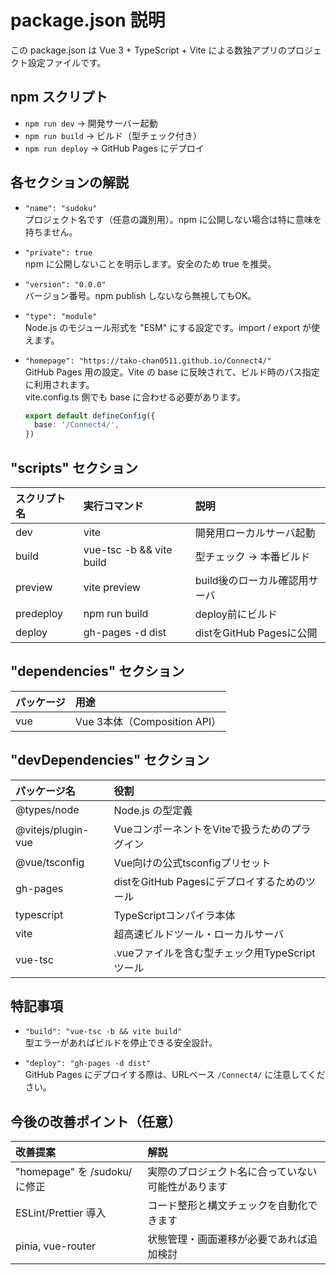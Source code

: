 # package.json 説明

この package.json は Vue 3 + TypeScript + Vite による数独アプリのプロジェクト設定ファイルです。

## npm スクリプト

- `npm run dev` → 開発サーバー起動
- `npm run build` → ビルド（型チェック付き）
- `npm run deploy` → GitHub Pages にデプロイ

## 各セクションの解説

- `"name": "sudoku"`  
  プロジェクト名です（任意の識別用）。npm に公開しない場合は特に意味を持ちません。

- `"private": true`  
  npm に公開しないことを明示します。安全のため true を推奨。

- `"version": "0.0.0"`  
  バージョン番号。npm publish しないなら無視してもOK。

- `"type": "module"`  
  Node.js のモジュール形式を "ESM" にする設定です。import / export が使えます。

- `"homepage": "https://tako-chan0511.github.io/Connect4/"`  
  GitHub Pages 用の設定。Vite の base に反映されて、ビルド時のパス指定に利用されます。  
  vite.config.ts 側でも base に合わせる必要があります。

  ```ts
  export default defineConfig({
    base: '/Connect4/',
  })
  ```

## "scripts" セクション

| スクリプト名  | 実行コマンド                        | 説明                        |
|:-------------|:------------------------------------|:----------------------------|
| dev          | vite                               | 開発用ローカルサーバ起動     |
| build        | vue-tsc -b && vite build           | 型チェック → 本番ビルド     |
| preview      | vite preview                       | build後のローカル確認用サーバ|
| predeploy    | npm run build                      | deploy前にビルド            |
| deploy       | gh-pages -d dist                   | distをGitHub Pagesに公開    |

## "dependencies" セクション

| パッケージ   | 用途                       |
|:------------|:---------------------------|
| vue         | Vue 3本体（Composition API）|

## "devDependencies" セクション

| パッケージ名              | 役割                                            |
|:-------------------------|:------------------------------------------------|
| @types/node              | Node.js の型定義                                 |
| @vitejs/plugin-vue       | VueコンポーネントをViteで扱うためのプラグイン    |
| @vue/tsconfig            | Vue向けの公式tsconfigプリセット                  |
| gh-pages                 | distをGitHub Pagesにデプロイするためのツール      |
| typescript               | TypeScriptコンパイラ本体                         |
| vite                     | 超高速ビルドツール・ローカルサーバ               |
| vue-tsc                  | .vueファイルを含む型チェック用TypeScriptツール   |

## 特記事項

- `"build": "vue-tsc -b && vite build"`  
  型エラーがあればビルドを停止できる安全設計。

- `"deploy": "gh-pages -d dist"`  
  GitHub Pages にデプロイする際は、URLベース `/Connect4/` に注意してください。

## 今後の改善ポイント（任意）

| 改善提案                     | 解説                                                      |
|:-----------------------------|:----------------------------------------------------------|
| "homepage" を /sudoku/ に修正 | 実際のプロジェクト名に合っていない可能性があります         |
| ESLint/Prettier 導入         | コード整形と構文チェックを自動化できます                  |
| pinia, vue-router            | 状態管理・画面遷移が必要であれば追加検討                  |
